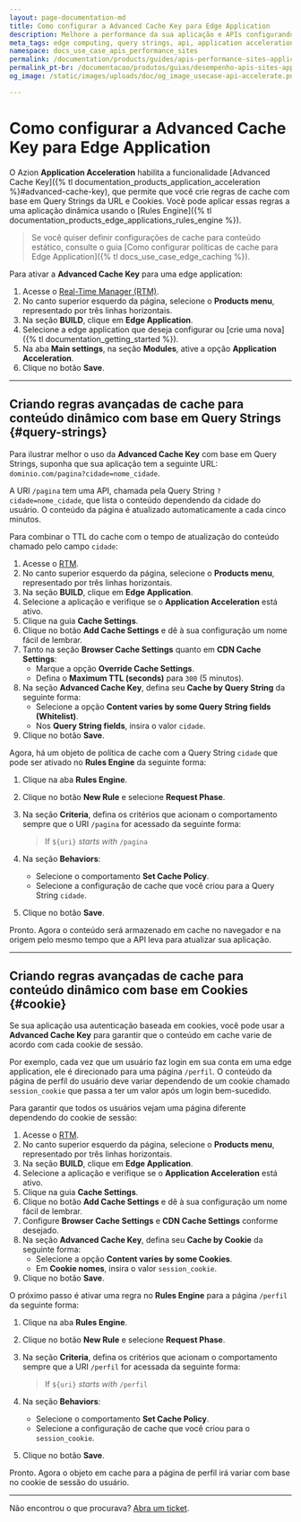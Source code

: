 ```yaml
---
layout: page-documentation-md
title: Como configurar a Advanced Cache Key para Edge Application
description: Melhore a performance da sua aplicação e APIs configurando políticas de cache de uma página dependendo da Query String ou Cookie com Application Acceleration para Edge Application.
meta_tags: edge computing, query strings, api, application acceleration, cache
namespace: docs_use_case_apis_performance_sites
permalink: /documentation/products/guides/apis-performance-sites-application-acceleration/
permalink_pt-br: /documentacao/produtos/guias/desempenho-apis-sites-application-acceleration/
og_image: /static/images/uploads/doc/og_image_usecase-api-accelerate.png

---
```


# Como configurar a Advanced Cache Key para Edge Application

O Azion **Application Acceleration** habilita a funcionalidade [Advanced Cache Key]({% tl documentation_products_application_acceleration %}#advanced-cache-key), que permite que você crie regras de cache com base em Query Strings da URL e Cookies. Você pode aplicar essas regras a uma aplicação dinâmica usando o [Rules Engine]({% tl documentation_products_edge_applications_rules_engine %}).

> Se você quiser definir configurações de cache para conteúdo estático, consulte o guia [Como configurar políticas de cache para Edge Application]({% tl docs_use_case_edge_caching %}).

Para ativar a **Advanced Cache Key** para uma edge application:

1. Acesse o [Real-Time Manager (RTM)](https://manager.azion.com/).
2. No canto superior esquerdo da página, selecione o **Products menu**, representado por três linhas horizontais.
3. Na seção **BUILD**, clique em **Edge Application**.
4. Selecione a edge application que deseja configurar ou [crie uma nova]({% tl documentation_getting_started %}).
5. Na aba **Main settings**, na seção **Modules**, ative a opção **Application Acceleration**.
6. Clique no botão **Save**.

---

## Criando regras avançadas de cache para conteúdo dinâmico com base em Query Strings {#query-strings}

Para ilustrar melhor o uso da **Advanced Cache Key** com base em Query Strings, suponha que sua aplicação tem a seguinte URL: `dominio.com/pagina?cidade=nome_cidade`.

A URI `/pagina` tem uma API, chamada pela Query String `?cidade=nome_cidade`, que lista o conteúdo dependendo da cidade do usuário. O conteúdo da página é atualizado automaticamente a cada cinco minutos.

Para combinar o TTL do cache com o tempo de atualização do conteúdo chamado pelo campo `cidade`:

1. Acesse o [RTM](https://manager.azion.com/).
2. No canto superior esquerdo da página, selecione o **Products menu**, representado por três linhas horizontais.
3. Na seção **BUILD**, clique em **Edge Application**.
4. Selecione a aplicação e verifique se o **Application Acceleration** está ativo.
5. Clique na guia **Cache Settings**.
6. Clique no botão **Add Cache Settings** e dê à sua configuração um nome fácil de lembrar.
7. Tanto na seção **Browser Cache Settings** quanto em **CDN Cache Settings**:
   - Marque a opção **Override Cache Settings**.
   - Defina o **Maximum TTL (seconds)** para `300` (5 minutos).
8. Na seção **Advanced Cache Key**, defina seu **Cache by Query String** da seguinte forma:
   - Selecione a opção **Content varies by some Query String fields (Whitelist)**.
   - Nos **Query String fields**, insira o valor `cidade`.
9. Clique no botão **Save**.

Agora, há um objeto de política de cache com a Query String `cidade` que pode ser ativado no **Rules Engine** da seguinte forma:

1. Clique na aba **Rules Engine**.
2. Clique no botão **New Rule** e selecione **Request Phase**.
3. Na seção **Criteria**, defina os critérios que acionam o comportamento sempre que o URI `/pagina` for acessado da seguinte forma:

   > If `${uri}` *starts with* `/pagina`

4. Na seção **Behaviors**:
   - Selecione o comportamento **Set Cache Policy**.
   - Selecione a configuração de cache que você criou para a Query String `cidade`.
5. Clique no botão **Save**.

Pronto. Agora o conteúdo será armazenado em cache no navegador e na origem pelo mesmo tempo que a API leva para atualizar sua aplicação.

---

## Criando regras avançadas de cache para conteúdo dinâmico com base em Cookies {#cookie}

Se sua aplicação usa autenticação baseada em cookies, você pode usar a **Advanced Cache Key** para garantir que o conteúdo em cache varie de acordo com cada cookie de sessão.

Por exemplo, cada vez que um usuário faz login em sua conta em uma edge application, ele é direcionado para uma página `/perfil`. O conteúdo da página de perfil do usuário deve variar dependendo de um cookie chamado `session_cookie` que passa a ter um valor após um login bem-sucedido.

Para garantir que todos os usuários vejam uma página diferente dependendo do cookie de sessão:

1. Acesse o [RTM](https://manager.azion.com/).
2. No canto superior esquerdo da página, selecione o **Products menu**, representado por três linhas horizontais.
3. Na seção **BUILD**, clique em **Edge Application**.
4. Selecione a aplicação e verifique se o **Application Acceleration** está ativo.
5. Clique na guia **Cache Settings**.
6. Clique no botão **Add Cache Settings** e dê à sua configuração um nome fácil de lembrar.
7. Configure **Browser Cache Settings** e **CDN Cache Settings** conforme desejado.
8. Na seção **Advanced Cache Key**, defina seu **Cache by Cookie** da seguinte forma:
   - Selecione a opção **Content varies by some Cookies**.
   - Em **Cookie nomes**, insira o valor `session_cookie`.
9. Clique no botão **Save**.

O próximo passo é ativar uma regra no **Rules Engine** para a página `/perfil` da seguinte forma:

1. Clique na aba **Rules Engine**.
2. Clique no botão **New Rule** e selecione **Request Phase**.
3. Na seção **Criteria**, defina os critérios que acionam o comportamento sempre que a URI `/perfil` for acessada da seguinte forma:

   > If `${uri}` *starts with* `/perfil`

4. Na seção **Behaviors**:
   - Selecione o comportamento **Set Cache Policy**.
   - Selecione a configuração de cache que você criou para o `session_cookie`.
5. Clique no botão **Save**.

Pronto. Agora o objeto em cache para a página de perfil irá variar com base no cookie de sessão do usuário.

---

Não encontrou o que procurava? [Abra um ticket](https://tickets.azion.com/pt-BR/support/login/).
